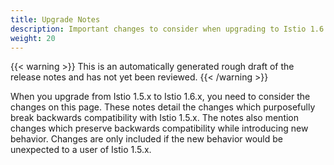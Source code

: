 ```yaml
---
title: Upgrade Notes
description: Important changes to consider when upgrading to Istio 1.6.
weight: 20
---
```


{{< warning >}}
This is an automatically generated rough draft of the release notes and has not yet been reviewed.
{{< /warning >}}

When you upgrade from Istio 1.5.x to Istio 1.6.x, you need to consider the changes on this page.
These notes detail the changes which purposefully break backwards compatibility with Istio 1.5.x.
The notes also mention changes which preserve backwards compatibility while introducing new behavior.
Changes are only included if the new behavior would be unexpected to a user of Istio 1.5.x.

<!-- upgradeNotes -->
